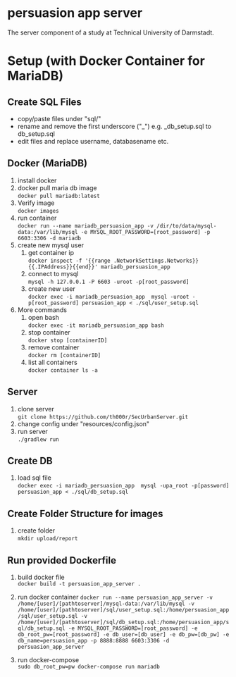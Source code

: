 # persuasion app server
The server component of a study at Technical University of Darmstadt.

# Setup (with Docker Container for MariaDB)

## Create SQL Files
- copy/paste files under "sql/"
- rename and remove the first underscore ("_") e.g. _db_setup.sql to db_setup.sql
- edit files and replace username, databasename etc.

## Docker (MariaDB)

1. install docker
2. docker pull maria db image\
```docker pull mariadb:latest```
  1. Verify image\
  ```docker images```
3. run container\
```docker run --name mariadb_persuasion_app -v /dir/to/data/mysql-data:/var/lib/mysql -e MYSQL_ROOT_PASSWORD=[root_password] -p 6603:3306 -d mariadb```
4. create new mysql user   
   1. get container ip\
   ```docker inspect -f '{{range .NetworkSettings.Networks}}{{.IPAddress}}{{end}}' mariadb_persuasion_app```
   2. connect to mysql\
   ```mysql -h 127.0.0.1 -P 6603 -uroot -p[root_password]```
   3. create new user\
  ```docker exec -i mariadb_persuasion_app  mysql -uroot -p[root_password] persuasion_app < ./sql/user_setup.sql```   
5. More commands
   1. open bash\
  ```docker exec -it mariadb_persuasion_app bash```
   2. stop container\
   ```docker stop [containerID]```
   3. remove container\
   ```docker rm [containerID]```
   4. list all containers\
   ```docker container ls -a```

  
  
## Server
1. clone server\
```git clone https://github.com/th000r/SecUrbanServer.git```
2. change config under "resources/config.json"
3. run server\
```./gradlew run```

## Create DB
1. load sql file\
```docker exec -i mariadb_persuasion_app  mysql -upa_root -p[password] persuasion_app < ./sql/db_setup.sql```

## Create Folder Structure for images
1. create folder\
```mkdir upload/report```

## Run provided Dockerfile
1. build docker file\
```docker build -t persuasion_app_server .```
2. run docker container
```docker run --name persuasion_app_server -v /home/[user]/[pathtoserver]/mysql-data:/var/lib/mysql -v /home/[user]/[pathtoserver]/sql/user_setup.sql:/home/persuasion_app/sql/user_setup.sql -v /home/[user]/[pathtoserver]/sql/db_setup.sql:/home/persuasion_app/sql/db_setup.sql -e MYSQL_ROOT_PASSWORD=[root_password] -e db_root_pw=[root_password] -e db_user=[db_user] -e db_pw=[db_pw] -e db_name=persuasion_app -p 8888:8888 6603:3306 -d persuasion_app_server```

3. run docker-compose\
```sudo db_root_pw=pw docker-compose run mariadb```



